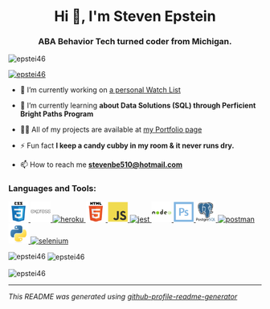 <h1 align="center">Hi 👋, I'm Steven Epstein</h1>
<h3 align="center">ABA Behavior Tech turned coder from Michigan.</h3>

<p align="left"> <img src="https://komarev.com/ghpvc/?username=epstei46&label=Profile%20views&color=0e75b6&style=flat" alt="epstei46" /> </p>

<p align="left"> <a href="https://github.com/ryo-ma/github-profile-trophy"><img src="https://github-profile-trophy.vercel.app/?username=epstei46" alt="epstei46" /></a> </p>

<!--All Compatible Emoji => https://www.webfx.com/tools/emoji-cheat-sheet/ -->

- 🔭 I’m currently working on [a personal Watch List](https://github.com/Epstei46/foundations-capstone-project)

- 🌱 I’m currently learning **about Data Solutions (SQL) through Perficient Bright Paths Program**

- 👨‍💻 All of my projects are available at [my Portfolio page](Epstei46.github.io)

<!-- - 📄 Know about my experiences [http://resumeLinkSomehow.com](http://resumeLinkSomehow.com) -->

- ⚡ Fun fact **I keep a candy cubby in my room & it never runs dry.**

- 📫 How to reach me **stevenbe510@hotmail.com**

<!-- <h3 align="left">Connect with me:</h3>
<p align="left">
</p> -->

<h3 align="left">Languages and Tools:</h3>
<p align="left"> <a href="https://www.w3schools.com/css/" target="_blank" rel="noreferrer"> <img src="https://raw.githubusercontent.com/devicons/devicon/master/icons/css3/css3-original-wordmark.svg" alt="css3" width="40" height="40"/> </a> <a href="https://expressjs.com" target="_blank" rel="noreferrer"> <img src="https://raw.githubusercontent.com/devicons/devicon/master/icons/express/express-original-wordmark.svg" alt="express" width="40" height="40"/> </a> <a href="https://heroku.com" target="_blank" rel="noreferrer"> <img src="https://www.vectorlogo.zone/logos/heroku/heroku-icon.svg" alt="heroku" width="40" height="40"/> </a> <a href="https://www.w3.org/html/" target="_blank" rel="noreferrer"> <img src="https://raw.githubusercontent.com/devicons/devicon/master/icons/html5/html5-original-wordmark.svg" alt="html5" width="40" height="40"/> </a> <a href="https://developer.mozilla.org/en-US/docs/Web/JavaScript" target="_blank" rel="noreferrer"> <img src="https://raw.githubusercontent.com/devicons/devicon/master/icons/javascript/javascript-original.svg" alt="javascript" width="40" height="40"/> </a> <a href="https://jestjs.io" target="_blank" rel="noreferrer"> <img src="https://www.vectorlogo.zone/logos/jestjsio/jestjsio-icon.svg" alt="jest" width="40" height="40"/> </a> <a href="https://nodejs.org" target="_blank" rel="noreferrer"> <img src="https://raw.githubusercontent.com/devicons/devicon/master/icons/nodejs/nodejs-original-wordmark.svg" alt="nodejs" width="40" height="40"/> </a> <a href="https://www.photoshop.com/en" target="_blank" rel="noreferrer"> <img src="https://raw.githubusercontent.com/devicons/devicon/master/icons/photoshop/photoshop-line.svg" alt="photoshop" width="40" height="40"/> </a> <a href="https://www.postgresql.org" target="_blank" rel="noreferrer"> <img src="https://raw.githubusercontent.com/devicons/devicon/master/icons/postgresql/postgresql-original-wordmark.svg" alt="postgresql" width="40" height="40"/> </a> <a href="https://postman.com" target="_blank" rel="noreferrer"> <img src="https://www.vectorlogo.zone/logos/getpostman/getpostman-icon.svg" alt="postman" width="40" height="40"/> </a> <a href="https://www.python.org" target="_blank" rel="noreferrer"> <img src="https://raw.githubusercontent.com/devicons/devicon/master/icons/python/python-original.svg" alt="python" width="40" height="40"/> </a> <a href="https://www.selenium.dev" target="_blank" rel="noreferrer"> <img src="https://raw.githubusercontent.com/detain/svg-logos/780f25886640cef088af994181646db2f6b1a3f8/svg/selenium-logo.svg" alt="selenium" width="40" height="40"/> </a> </p>

<p><img align="left" src="https://github-readme-stats.vercel.app/api/top-langs?username=epstei46&show_icons=true&bg_color=000000&locale=en&layout=compact" alt="epstei46" /></p>

<p>&nbsp;<img align="center" src="https://github-readme-stats.vercel.app/api?username=epstei46&show_icons=true&locale=en" alt="epstei46" /></p>

<p><img align="center" src="https://github-readme-streak-stats.herokuapp.com/?user=epstei46&" alt="epstei46" /></p>

***
_This README was generated using [github-profile-readme-generator](https://github.com/rahuldkjain/github-profile-readme-generator)_